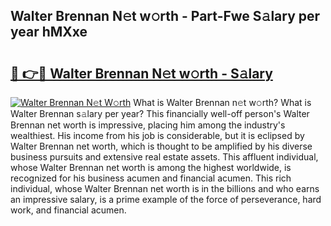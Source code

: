 ## Walter Brennan N𝚎t w𝚘rth - Part-Fwe S𝚊lary per year hMXxe

# <h2><a href="http://gc0j0m.nevu.top/?p=Walter+Brennan">🔗 👉🔴 Walter Brennan N𝚎t w𝚘rth - S𝚊lary</a></h2>

[![Walter Brennan N𝚎t W𝚘rth](https://i.imgur.com/Oavwk0R.jpeg)](http://gc0j0m.nevu.top/?p=Walter+Brennan)
What is Walter Brennan n𝚎t w𝚘rth? What is Walter Brennan s𝚊lary per year?
This financially well-off person's Walter Brennan net worth is impressive, placing him among the industry's wealthiest. His income from his job is considerable, but it is eclipsed by Walter Brennan net worth, which is thought to be amplified by his diverse business pursuits and extensive real estate assets. This affluent individual, whose Walter Brennan net worth is among the highest worldwide, is recognized for his business acumen and financial acumen. This rich individual, whose Walter Brennan net worth is in the billions and who earns an impressive salary, is a prime example of the force of perseverance, hard work, and financial acumen.

